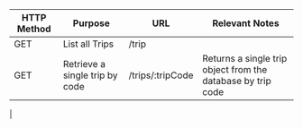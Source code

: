| HTTP Method | Purpose                   | URL                | Relevant Notes                             |
|-------------|---------------------------|--------------------|--------------------------------------------|
| GET         | List all Trips            | /trip         |                                            |
| GET         | Retrieve a single trip by code          | /trips/:tripCode         | Returns a single trip object from the database by trip code       |
| 
